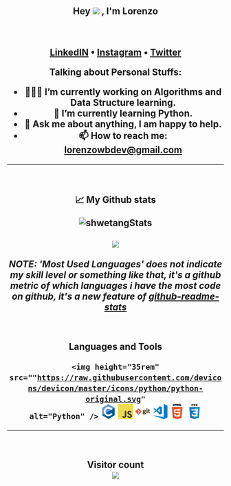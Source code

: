 
<h2 align="center">Hey <img src="https://media.giphy.com/media/hvRJCLFzcasrR4ia7z/giphy.gif" width="25px"> , I'm Lorenzo
<p align="center">
  <br>
  <br>
  <a href="https:// www.linkedin.com/in/lorenzo-battistela">LinkedIN</a> •
  <a href="https://www.instagram.com/lorenzo_wb/">Instagram</a> •
  <a href="https://twitter.com/Lorenzoowb">Twitter</a>
</p>


**Talking about Personal Stuffs:**

- 👨🏽‍💻  I’m currently working on Algorithms and Data Structure learning.
- 🌱  I’m currently learning Python. 
- 💬  Ask me about anything, I am happy to help.
- 📫  How to reach me: lorenzowbdev@gmail.com

***

 <br>

📈 My Github stats <br />
<p align="center">
  <img src="https://github-readme-stats.vercel.app/api/top-langs/?username=lorenzobattistela&layout=compact&langs_count=16&theme=dracula"" alt="shwetangStats" />  
  <br />
  <br />
  <img src="https://github-readme-stats.vercel.app/api?username=lorenzobattistela&show_icons=true&theme=dracula&include_all_commits=true&count_private=true" />
</p>

*NOTE: 'Most Used Languages' does not indicate my skill level or something like that, it's a github metric of which languages i have the most code on github, it's a new feature of [github-readme-stats](https://github.com/anuraghazra/github-readme-stats)*

<br>

**Languages and Tools**

<code><img height="35rem" src=""https://raw.githubusercontent.com/devicons/devicon/master/icons/python/python-original.svg" alt="Python" /></code>
<code><img height="35rem" src="https://github.com/devicons/devicon/blob/master/icons/c/c-original.svg" alt="C" /></code>
<code><img height="35rem" src="https://raw.githubusercontent.com/github/explore/80688e429a7d4ef2fca1e82350fe8e3517d3494d/topics/javascript/javascript.png"></code>
<code><img height="35rem" src="https://raw.githubusercontent.com/github/explore/80688e429a7d4ef2fca1e82350fe8e3517d3494d/topics/git/git.png"></code>
<code><img alt="Visual Studio Code" height="35rem" src="https://raw.githubusercontent.com/github/explore/80688e429a7d4ef2fca1e82350fe8e3517d3494d/topics/visual-studio-code/visual-studio-code.png" /></code>
<code><img alt="HTML5" height="35rem" src="https://raw.githubusercontent.com/github/explore/80688e429a7d4ef2fca1e82350fe8e3517d3494d/topics/html/html.png" /></code>
<code><img alt="CSS3" height="35rem" src="https://raw.githubusercontent.com/github/explore/80688e429a7d4ef2fca1e82350fe8e3517d3494d/topics/css/css.png" /></code>

***

<br />

<p align="center"> 
  Visitor count<br>
  <img src="https://profile-counter.glitch.me/Lorenzobattistela/count.svg" />
</p>
